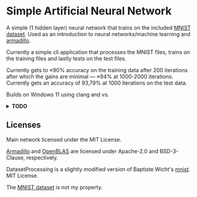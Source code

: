 # Simple Artificial Neural Network

A simple (1 hidden layer) neural network that trains on the included [MNIST dataset](http://yann.lecun.com/exdb/mnist/). Used as an introduction to neural networks/machine learning and [armadillo](https://arma.sourceforge.net/).

Currently a simple cli application that processes the MNIST files, trains on
the training files and lastly tests on the test files.

Currently gets to ≈90% accuracy on the training data after 200 iterations after which the gains are minimal — ≈94% at
1000-2000 iterations. Currently gets an accuracy of 93,79% at 1000 iterations on
the test data.

Builds on Windows 11 using clang and vs.

<details>
  <summary>
    <strong>TODO</strong>
  </summary>

- Visualization of the MNIST images and their respective labels.
- Implementation of 2nd hidden layer and other improvements.

</details>


## Licenses
Main network licensed under the MIT License.

[Armadillo](https://arma.sourceforge.net/) and [OpenBLAS](https://www.openblas.net/) are licensed under Apache-2.0 and BSD-3-Clause,
respectively.

DatasetProcessing is a slightly modified version of Baptiste Wicht's [mnist](https://github.com/wichtounet/mnist). MIT License.

The [MNIST dataset](http://yann.lecun.com/exdb/mnist/) is not my property.

